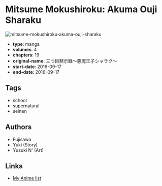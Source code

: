 # Mitsume Mokushiroku: Akuma Ouji Sharaku

![mitsume-mokushiroku-akuma-ouji-sharaku](https://cdn.myanimelist.net/images/manga/2/227232.jpg)

-   **type**: manga
-   **volumes**: 4
-   **chapters**: 19
-   **original-name**: 三つ目黙示録〜悪魔王子シャラク〜
-   **start-date**: 2016-09-17
-   **end-date**: 2016-09-17

## Tags

-   school
-   supernatural
-   seinen

## Authors

-   Fujisawa
-   Yuki (Story)
-   Yuzuki N' (Art)

## Links

-   [My Anime list](https://myanimelist.net/manga/117997/Mitsume_Mokushiroku__Akuma_Ouji_Sharaku)
